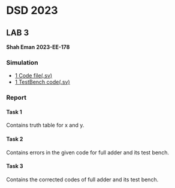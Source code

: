# DSD 2023

## LAB 3

**Shah Eman**
**2023-EE-178**

### Simulation

* [1 Code file(.sv)](https://github.com/Shah-Eman/DSD_2023_EE_178/blob/main/Lab%20_3/rtl/Lab3.sv)
* [1 TestBench code(.sv)](https://github.com/Shah-Eman/DSD_2023_EE_178/blob/main/Lab%20_3/constraints/constraints.xdc)

### Report

#### Task 1

Contains truth table for x and y. 

#### Task 2

Contains errors in the given code for full adder and its test bench.

#### Task 3

Contains the corrected codes of full adder and its test bench.
